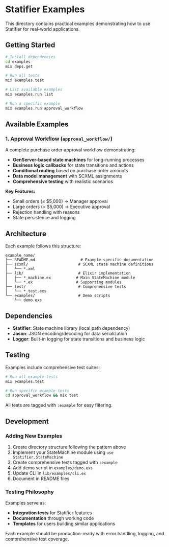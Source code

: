 # Statifier Examples

This directory contains practical examples demonstrating how to use Statifier for real-world applications.

## Getting Started

```bash
# Install dependencies
cd examples
mix deps.get

# Run all tests
mix examples.test

# List available examples
mix examples.run list

# Run a specific example
mix examples.run approval_workflow
```

## Available Examples

### 1. Approval Workflow (`approval_workflow/`)

A complete purchase order approval workflow demonstrating:

- **GenServer-based state machines** for long-running processes
- **Business logic callbacks** for state transitions and actions  
- **Conditional routing** based on purchase order amounts
- **Data model management** with SCXML assignments
- **Comprehensive testing** with realistic scenarios

**Key Features:**
- Small orders (≤ $5,000) → Manager approval
- Large orders (> $5,000) → Executive approval
- Rejection handling with reasons
- State persistence and logging

## Architecture

Each example follows this structure:

```
example_name/
├── README.md                    # Example-specific documentation  
├── scxml/                      # SCXML state machine definitions
│   └── *.xml
├── lib/                        # Elixir implementation
│   ├── *_machine.ex           # Main StateMachine module
│   └── *.ex                   # Supporting modules
├── test/                       # Comprehensive tests
│   └── *_test.exs
└── examples/                   # Demo scripts
    └── demo.exs
```

## Dependencies

- **Statifier**: State machine library (local path dependency)
- **Jason**: JSON encoding/decoding for data serialization
- **Logger**: Built-in logging for state transitions and business logic

## Testing

Examples include comprehensive test suites:

```bash
# Run all example tests
mix examples.test

# Run specific example tests
cd approval_workflow && mix test
```

All tests are tagged with `:example` for easy filtering.

## Development

### Adding New Examples

1. Create directory structure following the pattern above
2. Implement your StateMachine module using `use Statifier.StateMachine`
3. Create comprehensive tests tagged with `:example`  
4. Add demo script in `examples/demo.exs`
5. Update CLI in `lib/examples/cli.ex`
6. Document in README files

### Testing Philosophy

Examples serve as:
- **Integration tests** for Statifier features
- **Documentation** through working code
- **Templates** for users building similar applications

Each example should be production-ready with error handling, logging, and comprehensive test coverage.